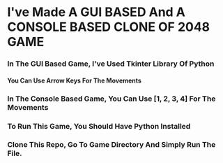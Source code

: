 # I've Made A GUI BASED And A CONSOLE BASED CLONE OF 2048 GAME

### In The GUI Based Game, I've Used Tkinter Library Of Python 
#### You Can Use Arrow Keys For The Movements 

### In The Console Based Game, You Can Use [1, 2, 3, 4] For The Movements

### To Run This Game, You Should Have Python Installed
### Clone This Repo, Go To Game Directory And Simply Run The File.
